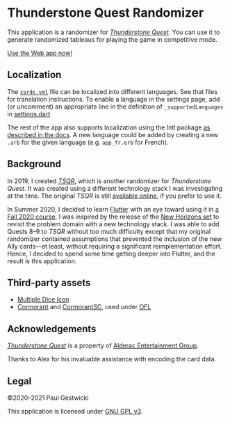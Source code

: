 # Thunderstone Quest Randomizer

This application is a randomizer for [_Thunderstone Quest_](https://alederac.com/thunderstone). You can use it to generate randomized tableaus for playing the game in competitive mode. 

[Use the Web app now!](https://doctor-g.github.io/ThunderstoneQuestRandomizer)

## Localization

The [`cards.yml`](assets/cards.yml) file can be localized into different languages.
See that files for translation instructions. To enable a language in the settings
page, add (or uncomment) an appropriate line in the definition of `_supportedLanguages`
in [settings.dart](screens/settings.dart) 

The rest of the app also supports localization using the Intl package
[as described in the docs](https://flutter.dev/docs/development/accessibility-and-localization/internationalization). A new language could
be added by creating a new `.arb` for the given language (e.g. `app_fr.erb` for 
French).

## Background

In 2019, I created [_TSQR_](https://doctor-g.github.io/tsqr/), which is another randomizer for _Thunderstone Quest_. It was created using a different technology stack I was investigating at the time.
The original _TSQR_ is still [available online](https://doctor-g.github.io/tsqr/), if you prefer to use it.

In Summer 2020, I decided to learn [Flutter](https://flutter.dev) with an eye toward using it in [a Fall 2020 course](https://www.cs.bsu.edu/~pvgestwicki/courses/cs445Fa20).
I was inspired by the release of the [New Horizons set](https://www.kickstarter.com/projects/alderac/thunderstone-quest-new-horizons-from-aeg) to revisit the problem domain with a new technology stack. 
I was able to add Quests 8&ndash;9 to _TSQR_ without too much difficulty except that my original randomizer contained assumptions that prevented the inclusion of the new Ally cards&mdash;at least, without requiring a significant reimplementation effort. 
Hence, I decided to spend some time getting deeper into Flutter, and the result is this application.

## Third-party assets

- [Multiple Dice Icon](https://materialdesignicons.com/icon/dice-multiple-outline)
- [Cormorant](https://fonts.google.com/specimen/Cormorant) and [CormorantSC](https://fonts.google.com/specimen/Cormorant+SC), used under [OFL](assets/fonts/OFL.txt)

## Acknowledgements

[_Thunderstone Quest_](https://alederac.com/thunderstone) is a property of [Alderac Entertainment Group](https://alderac.com).

Thanks to Alex for his invaluable assistance with encoding the card data.

## Legal

&copy;2020&ndash;2021 Paul Gestwicki

This application is licensed under [GNU GPL v3](LICENSE).